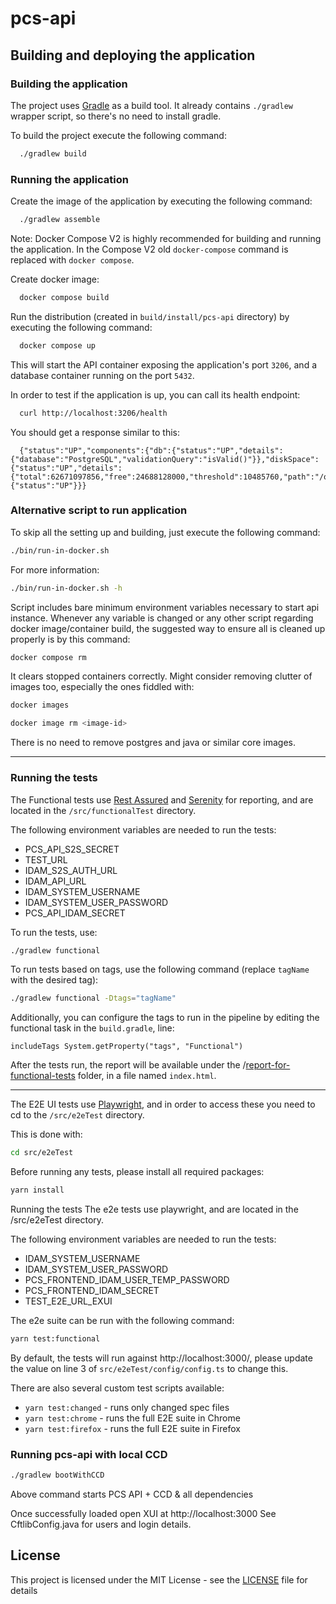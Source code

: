 # pcs-api

## Building and deploying the application

### Building the application

The project uses [Gradle](https://gradle.org) as a build tool. It already contains
`./gradlew` wrapper script, so there's no need to install gradle.

To build the project execute the following command:

```bash
  ./gradlew build
```

### Running the application

Create the image of the application by executing the following command:

```bash
  ./gradlew assemble
```

Note: Docker Compose V2 is highly recommended for building and running the application.
In the Compose V2 old `docker-compose` command is replaced with `docker compose`.

Create docker image:

```bash
  docker compose build
```

Run the distribution (created in `build/install/pcs-api` directory)
by executing the following command:

```bash
  docker compose up
```

This will start the API container exposing the application's port `3206`, and a database container running on the port
`5432`.

In order to test if the application is up, you can call its health endpoint:

```bash
  curl http://localhost:3206/health
```

You should get a response similar to this:

```
  {"status":"UP","components":{"db":{"status":"UP","details":{"database":"PostgreSQL","validationQuery":"isValid()"}},"diskSpace":{"status":"UP","details":{"total":62671097856,"free":24688128000,"threshold":10485760,"path":"/opt/app/.","exists":true}},"ping":{"status":"UP"}}}
```

### Alternative script to run application

To skip all the setting up and building, just execute the following command:

```bash
./bin/run-in-docker.sh
```

For more information:

```bash
./bin/run-in-docker.sh -h
```

Script includes bare minimum environment variables necessary to start api instance. Whenever any variable is changed or any other script regarding docker image/container build, the suggested way to ensure all is cleaned up properly is by this command:

```bash
docker compose rm
```

It clears stopped containers correctly. Might consider removing clutter of images too, especially the ones fiddled with:

```bash
docker images

docker image rm <image-id>
```

There is no need to remove postgres and java or similar core images.

---

### Running the tests

The Functional tests use [Rest Assured](https://rest-assured.io) and [Serenity](https://serenity-bdd.github.io) for reporting, and are located in the `/src/functionalTest` directory.

The following environment variables are needed to run the tests:
- PCS_API_S2S_SECRET
- TEST_URL
- IDAM_S2S_AUTH_URL
- IDAM_API_URL
- IDAM_SYSTEM_USERNAME
- IDAM_SYSTEM_USER_PASSWORD
- PCS_API_IDAM_SECRET

To run the tests, use:
```bash
./gradlew functional
````

To run tests based on tags, use the following command (replace `tagName` with the desired tag):
```bash
./gradlew functional -Dtags="tagName"
````

Additionally, you can configure the tags to run in the pipeline by editing the functional task in the `build.gradle`, line:

`includeTags System.getProperty("tags", "Functional")`

After the tests run, the report will be available under the /[report-for-functional-tests](report-for-functional-tests) folder, in a file named `index.html`.

---

The E2E UI tests use [Playwright](https://playwright.dev/), and in order to access these you need to cd to the `/src/e2eTest` directory.

This is done with:

```bash
cd src/e2eTest
````

Before running any tests, please install all required packages:

```bash
yarn install
````
Running the tests
The e2e tests use playwright, and are located in the /src/e2eTest directory.

The following environment variables are needed to run the tests:

- IDAM_SYSTEM_USERNAME
- IDAM_SYSTEM_USER_PASSWORD
- PCS_FRONTEND_IDAM_USER_TEMP_PASSWORD
- PCS_FRONTEND_IDAM_SECRET
- TEST_E2E_URL_EXUI

The e2e suite can be run with the following command:

```bash
yarn test:functional
```

By default, the tests will run against http://localhost:3000/, please update the value on line 3 of `src/e2eTest/config/config.ts` to change this.

There are also several custom test scripts available:

- `yarn test:changed` - runs only changed spec files
- `yarn test:chrome` - runs the full E2E suite in Chrome
- `yarn test:firefox` - runs the full E2E suite in Firefox

### Running pcs-api with local CCD

```bash
./gradlew bootWithCCD
```
Above command starts PCS API + CCD & all dependencies

Once successfully loaded open XUI at http://localhost:3000
See CftlibConfig.java for users and login details.

## License

This project is licensed under the MIT License - see the [LICENSE](LICENSE) file for details

